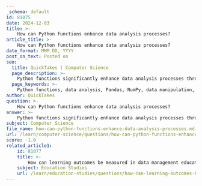```yaml
---
_schema: default
id: 81075
date: 2024-12-03
title: >-
    How can Python functions enhance data analysis processes?
article_title: >-
    How can Python functions enhance data analysis processes?
date_format: MMM DD, YYYY
post_on_text: Posted on
seo:
  title: QuickTakes | Computer Science
  page_description: >-
    Python functions significantly enhance data analysis processes through libraries like Pandas and NumPy, providing tools for data manipulation, cleaning, statistical analysis, and visualization, making it a preferred choice for data analysts.
  page_keywords: >-
    Python functions, data analysis, Pandas, NumPy, data manipulation, data cleaning, statistical analysis, data visualization, exploratory data analysis, efficiency, data science
author: QuickTakes
question: >-
    How can Python functions enhance data analysis processes?
answer: >-
    Python functions significantly enhance data analysis processes through the use of powerful libraries, particularly Pandas and NumPy. Here are some key ways in which Python functions contribute to effective data analysis:\n\n1. **Data Manipulation**: Pandas provides a robust DataFrame structure that allows users to manipulate and explore datasets efficiently. Functions such as `read_csv()` enable easy loading of data from various formats, including CSV and Excel files. This capability is essential for preparing data for analysis.\n\n2. **Data Cleaning**: Python functions facilitate data cleaning, which is a critical step in the data analysis process. Functions in Pandas allow users to filter, query, and clean data, ensuring that the datasets are accurate and ready for analysis. Techniques such as handling missing values and removing duplicates are easily implemented.\n\n3. **Statistical Analysis**: The statsmodels library enhances Python's statistical modeling capabilities, allowing for comprehensive data analysis. Functions within this library enable users to perform regression analysis, hypothesis testing, and other statistical evaluations, which are crucial for deriving insights from data.\n\n4. **Data Visualization**: While not directly a part of data analysis, visualization is an integral component. Libraries like Matplotlib and Seaborn work seamlessly with Pandas to create visual representations of data, helping analysts to identify trends and patterns effectively.\n\n5. **Efficiency and Performance**: Python's libraries are optimized for performance, allowing for efficient handling of large datasets. Techniques and tips for using Pandas can make code more concise and readable, which enhances productivity during the analysis process.\n\n6. **Exploratory Data Analysis (EDA)**: Python functions support EDA by providing tools to summarize and understand data distributions. Functions for descriptive statistics, such as `describe()`, give quick insights into the dataset's characteristics.\n\n7. **Integration with Other Tools**: Python's versatility allows it to integrate with other data analysis tools and libraries, enhancing its capabilities. For instance, combining Pandas with NumPy for numerical operations can lead to more efficient data processing.\n\nIn summary, Python functions, particularly those found in libraries like Pandas and NumPy, streamline the data analysis process by providing essential tools for data manipulation, cleaning, statistical analysis, and visualization. This makes Python a preferred choice for data analysts and data scientists.
subject: Computer Science
file_name: how-can-python-functions-enhance-data-analysis-processes.md
url: /learn/computer-science/questions/how-can-python-functions-enhance-data-analysis-processes
score: -1.0
related_article1:
    id: 81077
    title: >-
        How can learning outcomes be measured in data management education?
    subject: Education Studies
    url: /learn/education-studies/questions/how-can-learning-outcomes-be-measured-in-data-management-education
---
```


&nbsp;